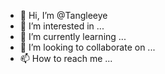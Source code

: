 - 👋 Hi, I’m @Tangleeye
- 👀 I’m interested in ...
- 🌱 I’m currently learning ...
- 💞️ I’m looking to collaborate on ...
- 📫 How to reach me ...

<!---
Tangleeye/Tangleeye is a ✨ special ✨ repository because its `README.md` (this file) appears on your GitHub profile.
You can click the Preview link to take a look at your changes.
--->

